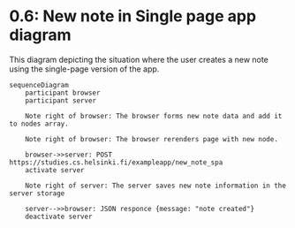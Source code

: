 # 0.6: New note in Single page app diagram

This diagram depicting the situation where the user creates a new note using the single-page version of the app.

```mermaid
sequenceDiagram
    participant browser
    participant server

    Note right of browser: The browser forms new note data and add it to nodes array.

    Note right of browser: The browser rerenders page with new node.

    browser->>server: POST https://studies.cs.helsinki.fi/exampleapp/new_note_spa
    activate server

    Note right of server: The server saves new note information in the server storage

    server-->>browser: JSON responce {message: "note created"}
    deactivate server
```
